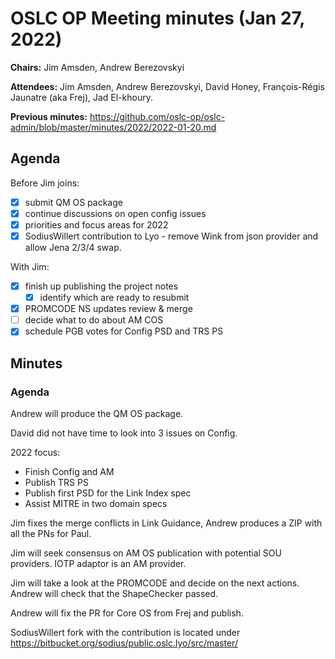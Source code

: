 # OSLC OP Meeting minutes (Jan 27, 2022)

**Chairs:** Jim Amsden, Andrew Berezovskyi

**Attendees:** Jim Amsden, Andrew Berezovskyi, David Honey, François-Régis Jaunatre (aka Frej), Jad El-khoury.

**Previous minutes:** https://github.com/oslc-op/oslc-admin/blob/master/minutes/2022/2022-01-20.md

## Agenda

Before Jim joins:

- [x] submit QM OS package
- [x] continue discussions on open config issues
- [x] priorities and focus areas for 2022
- [x] SodiusWillert contribution to Lyo - remove Wink from json provider and allow Jena 2/3/4 swap.

With Jim:

- [x] finish up publishing the project notes
    - [x] identify which are ready to resubmit
- [x] PROMCODE NS updates review & merge
- [ ] decide what to do about AM COS
- [x] schedule PGB votes for Config PSD and TRS PS

## Minutes

### Agenda

Andrew will produce the QM OS package.

David did not have time to look into 3 issues on Config.

2022 focus:

- Finish Config and AM
- Publish TRS PS
- Publish first PSD for the Link Index spec
- Assist MITRE in two domain specs

Jim fixes the merge conflicts in Link Guidance, Andrew produces a ZIP with all the PNs for Paul.

Jim will seek consensus on AM OS publication with potential SOU providers. IOTP adaptor is an AM provider.

Jim will take a look at the PROMCODE and decide on the next actions. Andrew will check that the ShapeChecker passed.

Andrew will fix the PR for Core OS from Frej and publish.

SodiusWillert fork with the contribution is located under https://bitbucket.org/sodius/public.oslc.lyo/src/master/
